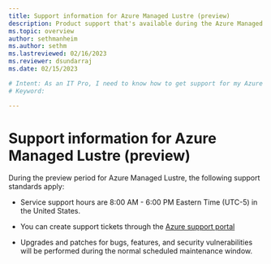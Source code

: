 ```yaml
---
title: Support information for Azure Managed Lustre (preview)
description: Product support that's available during the Azure Managed Lustre Preview period.
ms.topic: overview
author: sethmanheim
ms.author: sethm 
ms.lastreviewed: 02/16/2023
ms.reviewer: dsundarraj
ms.date: 02/15/2023

# Intent: As an IT Pro, I need to know how to get support for my Azure Managed Lustre file system during the public preview. 
# Keyword: 

---
```

# Support information for Azure Managed Lustre (preview)

During the preview period for Azure Managed Lustre, the following support standards apply:

* Service support hours are 8:00 AM - 6:00 PM Eastern Time (UTC-5) in the United States.

* You can create support tickets through the [Azure support portal](https://azure.microsoft.com/support/create-ticket/)

* Upgrades and patches for bugs, features, and security vulnerabilities will be performed during the normal scheduled maintenance window.
